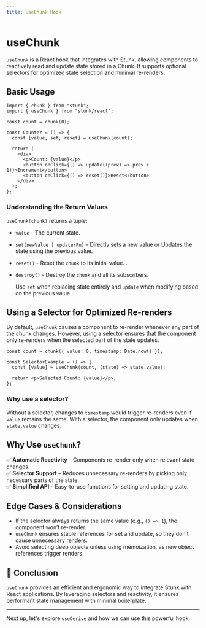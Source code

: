 ```yaml
---
title: useChunk Hook
---
```


# useChunk

`useChunk` is a React hook that integrates with Stunk, allowing components to reactively read and update state stored in a Chunk. It supports optional selectors for optimized state selection and minimal re-renders.

## Basic Usage

```tsx
import { chunk } from "stunk";
import { useChunk } from "stunk/react";

const count = chunk(0);

const Counter = () => {
  const [value, set, reset] = useChunk(count);

  return (
    <div>
      <p>Count: {value}</p>
      <button onClick={() => update((prev) => prev + 1)}>Increment</button>
      <button onClick={() => reset()}>Reset</button>
    </div>
  );
};
```

### Understanding the Return Values

`useChunk(chunk)` returns a tuple:

- `value` – The current state.
- `set(newValue | updaterFn)` – Directly sets a new value or Updates the state using the previous value.
- `reset()` - Reset the `chunk` to its initial value. .
- `destroy()` - Destroy the `chunk` and all its subscribers.

  Use `set` when replacing state entirely and `update` when modifying based on the previous value.

## Using a Selector for Optimized Re-renders

By default, `useChunk` causes a component to re-render whenever any part of the chunk changes. However, using a selector ensures that the component only re-renders when the selected part of the state updates.

```tsx
const count = chunk({ value: 0, timestamp: Date.now() });

const SelectorExample = () => {
  const [value] = useChunk(count, (state) => state.value);

  return <p>Selected Count: {value}</p>;
};
```

### Why use a selector?

Without a selector, changes to `timestamp` would trigger re-renders even if `value` remains the same.
With a selector, the component only updates when `state.value` changes.

## Why Use `useChunk`?

✅ **Automatic Reactivity** – Components re-render only when relevant state changes.  
✅ **Selector Support** – Reduces unnecessary re-renders by picking only necessary parts of the state.  
✅ **Simplified API** – Easy-to-use functions for setting and updating state.

## Edge Cases & Considerations

- If the selector always returns the same value (e.g., `() => 1`), the component won’t re-render.
- `useChunk` ensures stable references for set and update, so they don’t cause unnecessary renders.
- Avoid selecting deep objects unless using memoization, as new object references trigger renders.

## 🚀 Conclusion

`useChunk` provides an efficient and ergonomic way to integrate Stunk with React applications. By leveraging selectors and reactivity, it ensures performant state management with minimal boilerplate.

---

Next up, let's explore `useDerive` and how we can use this powerful hook.

